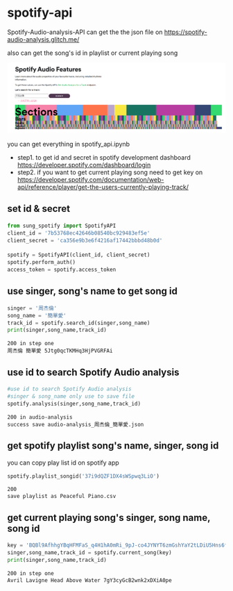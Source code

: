 # spotify-api
Spotify-Audio-analysis-API can get the the json file on https://spotify-audio-analysis.glitch.me/ <br>

also can get the song's id in playlist or current playing song

![GITHUB]( https://github.com/sungbohsun/Spotify-Audio-analysis-API/blob/main/SpotifyAudioAnalysis.png?raw=true "SpotifyAudioAnalysis.png")

you can get everything in spotify_api.ipynb

*  step1. to get id and secret in spotify development dashboard <br>
https://developer.spotify.com/dashboard/login
*  step2. if you want to get current playing song need to get key on <br>
https://developer.spotify.com/documentation/web-api/reference/player/get-the-users-currently-playing-track/


## set id & secret

```python
from sung_spotify import SpotifyAPI
client_id = '7b53768ec42646b08540bc929483ef5e'
client_secret = 'ca356e9b3e6f4216af17442bbbd48b0d'

spotify = SpotifyAPI(client_id, client_secret)
spotify.perform_auth()
access_token = spotify.access_token
```
    
## use singer, song's name to get song id   

```python
singer = '周杰倫'
song_name = '簡單愛'
track_id = spotify.search_id(singer,song_name)
print(singer,song_name,track_id)
```
    200 in step one 
    周杰倫 簡單愛 5Jtg0qcTKMHq3HjPVGRFAi

## use id to search Spotify Audio analysis    
```python
#use id to search Spotify Audio analysis
#singer & song_name only use to save file
spotify.analysis(singer,song_name,track_id)
```
    200 in audio-analysis 
    success save audio-analysis_周杰倫_簡單愛.json
    
## get spotify playlist song's name, singer, song id <br>
  you can copy play list id on spotify app
```python
spotify.playlist_songid('37i9dQZF1DX4sWSpwq3LiO')
```
    200 
    save playlist as Peaceful Piano.csv
## get current playing song's singer, song name, song id
```python
key = 'BQBl9AfhhgYBqHFMFaS_q4H1hA0mRi_9pJ-co4JYNYT6zmGshYaY2tLDiU5Hns6f8DFLbZ6iz5oQKKXR8wKDjEIusoPiVI5HhRlxRLRqXo0dBYM8ixS7-qSyPgxcXSjcN4McpWWpCxRZvOPXh-ANzIPLTPzPwQ'
singer,song_name,track_id = spotify.current_song(key)
print(singer,song_name,track_id)
```
    200 in step one 
    Avril Lavigne Head Above Water 7gY3cyGcB2wnk2xDXiA0pe

